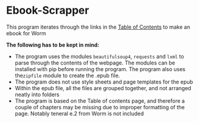 # Ebook-Scrapper
This program iterates through the links in the [Table of Contents](https://parahumans.wordpress.com/table-of-contents/) to make an ebook for Worm

**The following has to be kept in mind:**
* The program uses the modules `beautifulsoup4`, `requests` and `lxml` to parse through the contents of the webpage. The modules can be installed with pip before running the program. The program also uses the`zipfile` module to create the .epub file.
* The program does not use style sheets and page templates for the epub
* Within the epub file, all the files are grouped together, and not arranged neatly into folders
* The program is based on the Table of contents page, and therefore a couple of chapters may be missing due to improper formatting of the page. Notably teneral e.2 from Worm is not included
